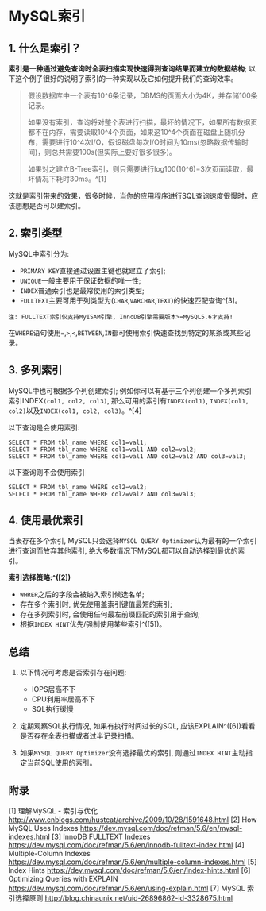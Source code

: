 # MySQL索引

## <a name="1"></a>1. 什么是索引？

**索引是一种通过避免查询时全表扫描实现快速得到查询结果而建立的数据结构**; 以下这个例子很好的说明了索引的一种实现以及它如何提升我们的查询效率。

> 假设数据库中一个表有10\^6条记录，DBMS的页面大小为4K，并存储100条记录。
>
> 如果没有索引，查询将对整个表进行扫描，最坏的情况下，如果所有数据页都不在内存，需要读取10\^4个页面，如果这10\^4个页面在磁盘上随机分布，需要进行10\^4次I/O，假设磁盘每次I/O时间为10ms(忽略数据传输时间)，则总共需要100s(但实际上要好很多很多)。
>
> 如果对之建立B-Tree索引，则只需要进行log100(10\^6)=3次页面读取，最坏情况下耗时30ms。^[1]

这就是索引带来的效果，很多时候，当你的应用程序进行SQL查询速度很慢时，应该想想是否可以建索引。

## <a name="2"></a>2. 索引类型

MySQL中索引分为:

- `PRIMARY KEY`直接通过设置主键也就建立了索引;
- `UNIQUE`一般主要用于保证数据的唯一性;
- `INDEX`普通索引也是最常使用的索引类型;
- `FULLTEXT`主要可用于列类型为(`CHAR`,`VARCHAR`,`TEXT`)的快速匹配查询^[3]。

````
注: FULLTEXT索引仅支持MyISAM引擎, InnoDB引擎需要版本>=MySQL5.6才支持!
````
在`WHERE`语句使用`=`,`>`,`<`,`BETWEEN`,`IN`都可使用索引快速查找到特定的某条或某些记录。


## <a name="3"></a>3. 多列索引

MySQL中也可根据多个列创建索引; 例如你可以有基于三个列创建一个多列索引索引INDEX`(col1, col2, col3)`, 那么可用的索引有`INDEX(col1)`, `INDEX(col1, col2)`以及`INDEX(col1, col2, col3)`。^[4]

以下查询是会使用索引:

````
SELECT * FROM tbl_name WHERE col1=val1;
SELECT * FROM tbl_name WHERE col1=val1 AND col2=val2;
SELECT * FROM tbl_name WHERE col1=val1 AND col2=val2 AND col3=val3;
````
以下查询则不会使用索引

````
SELECT * FROM tbl_name WHERE col2=val2;
SELECT * FROM tbl_name WHERE col2=val2 AND col3=val3;
````

## <a name="4"></a>4. 使用最优索引

当表存在多个索引, MySQL只会选择`MYSQL QUERY Optimizer`认为最有的一个索引进行查询而放弃其他索引, 绝大多数情况下MySQL都可以自动选择到最优的索引。

**索引选择策略:^([2])**

- `WHRER`之后的字段会被纳入索引候选名单;
- 存在多个索引时, 优先使用盖索引键值最短的索引;
- 存在多列索引时, 会使用任何最左前缀匹配的索引用于查询;
- 根据`INDEX HINT`优先/强制使用某些索引^([5])。


## <a name="o"></a>总结

1. 以下情况可考虑是否索引存在问题:

    - IOPS居高不下
    - CPU利用率居高不下
    - SQL执行缓慢

2. 定期观察SQL执行情况, 如果有执行时间过长的SQL, 应该EXPLAIN^([6])看看是否存在全表扫描或者过半记录扫描。
3. 如果`MYSQL QUERY Optimizer`没有选择最优的索引, 则通过`INDEX HINT`主动指定当前SQL使用的索引。

## <a name="x"></a>附录
[1] 理解MySQL - 索引与优化
http://www.cnblogs.com/hustcat/archive/2009/10/28/1591648.html
[2] How MySQL Uses Indexes
https://dev.mysql.com/doc/refman/5.6/en/mysql-indexes.html
[3] InnoDB FULLTEXT Indexes
https://dev.mysql.com/doc/refman/5.6/en/innodb-fulltext-index.html
[4] Multiple-Column Indexes
https://dev.mysql.com/doc/refman/5.6/en/multiple-column-indexes.html
[5] Index Hints
https://dev.mysql.com/doc/refman/5.6/en/index-hints.html
[6] Optimizing Queries with EXPLAIN
https://dev.mysql.com/doc/refman/5.6/en/using-explain.html
[7] MySQL 索引选择原则
http://blog.chinaunix.net/uid-26896862-id-3328675.html
